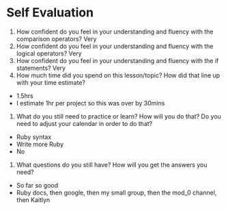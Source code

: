# Self Evaluation

1. How confident do you feel in your understanding and fluency with the comparison operators?
Very
1. How confident do you feel in your understanding and fluency with the logical operators?
Very
1. How confident do you feel in your understanding and fluency with the if statements?
Very
1. How much time did you spend on this lesson/topic? How did that line up with your time estimate?
- 1.5hrs
- I estimate 1hr per project so this was over by 30mins
1. What do you still need to practice or learn? How will you do that? Do you need to adjust your calendar in order to do that?
- Ruby syntax
- Write more Ruby
- No
1. What questions do you still have? How will you get the answers you need?
- So far so good
- Ruby docs, then google, then my small group, then the mod_0 channel, then Kaitlyn
